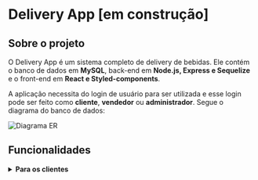 # Delivery App [em construção]

## Sobre o projeto

O Delivery App é um sistema completo de delivery de bebidas. Ele contém o banco de dados em **MySQL**, back-end em **Node.js, Express e Sequelize** e o front-end em **React e Styled-components**.

A aplicação necessita do login de usuário para ser utilizada e esse login pode ser feito como **cliente**, **vendedor** ou **administrador**. Segue o diagrama do banco de dados:

![Diagrama ER](./assets/readme/eer.png)

## Funcionalidades

<details>
	<summary>
		<strong>Para os clientes</strong>
	</summary><br>

**Uma pessoa pode se registrar como cliente no site enviando:**

-  [x] Um nome com mais de 12 caracteres
-  [x] Um e-mail válido
-  [x] Uma senha com mais de 6 caracteres

**Na URL `customer/products` o cliente pode:**

-  [x] Visualizar a lista de bebidas disponíveis
-  [x] Adicionar itens ao carrinho
-  [x] Visualizar o valor total dos itens adicionados ao carrinho

**Na URL `customer/checkout` o cliente pode:**

- [x] Ver o resumo dos itens no carrinho
- [x] Ver o preço de cada item e o preço total;
- [x] Remover itens do carrinho;
- [x] Finalizar o pedido;

**Na URL `customer/orders/` o cliente pode:**
- [x] Visualizar seus pedidos
- [x] Ver o status de cada um deles

**Na URL `customer/orders/:id` o cliente pode:**
- [x] Visualizar os detalhes de determinado pedido
- [x] Ver seu status
</details>
